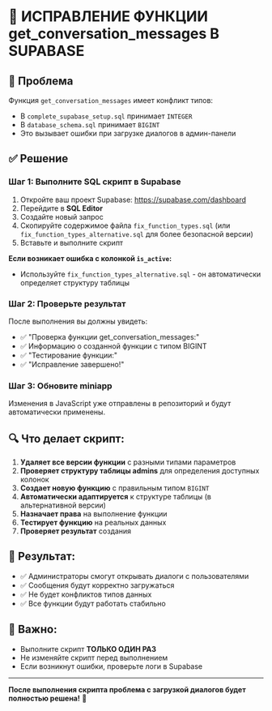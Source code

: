 # 🔧 ИСПРАВЛЕНИЕ ФУНКЦИИ get_conversation_messages В SUPABASE

## 🚨 Проблема
Функция `get_conversation_messages` имеет конфликт типов:
- В `complete_supabase_setup.sql` принимает `INTEGER`
- В `database_schema.sql` принимает `BIGINT`
- Это вызывает ошибки при загрузке диалогов в админ-панели

## ✅ Решение

### Шаг 1: Выполните SQL скрипт в Supabase
1. Откройте ваш проект Supabase: https://supabase.com/dashboard
2. Перейдите в **SQL Editor**
3. Создайте новый запрос
4. Скопируйте содержимое файла `fix_function_types.sql` (или `fix_function_types_alternative.sql` для более безопасной версии)
5. Вставьте и выполните скрипт

**Если возникает ошибка с колонкой `is_active`:**
- Используйте `fix_function_types_alternative.sql` - он автоматически определяет структуру таблицы

### Шаг 2: Проверьте результат
После выполнения вы должны увидеть:
- ✅ "Проверка функции get_conversation_messages:"
- ✅ Информацию о созданной функции с типом BIGINT
- ✅ "Тестирование функции:"
- ✅ "Исправление завершено!"

### Шаг 3: Обновите miniapp
Изменения в JavaScript уже отправлены в репозиторий и будут автоматически применены.

## 🔍 Что делает скрипт:

1. **Удаляет все версии функции** с разными типами параметров
2. **Проверяет структуру таблицы admins** для определения доступных колонок
3. **Создает новую функцию** с правильным типом `BIGINT`
4. **Автоматически адаптируется** к структуре таблицы (в альтернативной версии)
5. **Назначает права** на выполнение функции
6. **Тестирует функцию** на реальных данных
7. **Проверяет результат** создания

## 🎯 Результат:
- ✅ Администраторы смогут открывать диалоги с пользователями
- ✅ Сообщения будут корректно загружаться
- ✅ Не будет конфликтов типов данных
- ✅ Все функции будут работать стабильно

## 🚨 Важно:
- Выполните скрипт **ТОЛЬКО ОДИН РАЗ**
- Не изменяйте скрипт перед выполнением
- Если возникнут ошибки, проверьте логи в Supabase

---

**После выполнения скрипта проблема с загрузкой диалогов будет полностью решена!** 🚀
